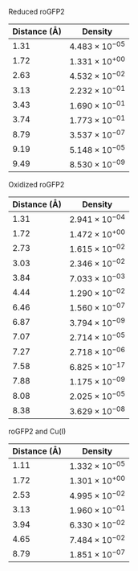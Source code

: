 Reduced roGFP2

| Distance (Å) | Density |
|-----------|-----------|
| 1.31 | $4.483 \times 10^{-05}$ |
| 1.72 | $1.331 \times 10^{+00}$ |
| 2.63 | $4.532 \times 10^{-02}$ |
| 3.13 | $2.232 \times 10^{-01}$ |
| 3.43 | $1.690 \times 10^{-01}$ |
| 3.74 | $1.773 \times 10^{-01}$ |
| 8.79 | $3.537 \times 10^{-07}$ |
| 9.19 | $5.148 \times 10^{-05}$ |
| 9.49 | $8.530 \times 10^{-09}$ |

Oxidized roGFP2

| Distance (Å) | Density |
|-----------|-----------|
| 1.31 | $2.941 \times 10^{-04}$ |
| 1.72 | $1.472 \times 10^{+00}$ |
| 2.73 | $1.615 \times 10^{-02}$ |
| 3.03 | $2.346 \times 10^{-02}$ |
| 3.84 | $7.033 \times 10^{-03}$ |
| 4.44 | $1.290 \times 10^{-02}$ |
| 6.46 | $1.560 \times 10^{-07}$ |
| 6.87 | $3.794 \times 10^{-09}$ |
| 7.07 | $2.714 \times 10^{-05}$ |
| 7.27 | $2.718 \times 10^{-06}$ |
| 7.58 | $6.825 \times 10^{-17}$ |
| 7.88 | $1.175 \times 10^{-09}$ |
| 8.08 | $2.025 \times 10^{-05}$ |
| 8.38 | $3.629 \times 10^{-08}$ |

roGFP2 and Cu(I)

| Distance (Å) | Density |
|-----------|-----------|
| 1.11 | $1.332 \times 10^{-05}$ |
| 1.72 | $1.301 \times 10^{+00}$ |
| 2.53 | $4.995 \times 10^{-02}$ |
| 3.13 | $1.960 \times 10^{-01}$ |
| 3.94 | $6.330 \times 10^{-02}$ |
| 4.65 | $7.484 \times 10^{-02}$ |
| 8.79 | $1.851 \times 10^{-07}$ |
